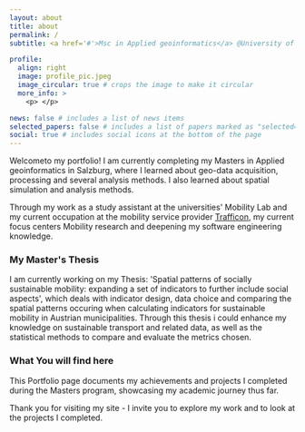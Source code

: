 ```yaml
---
layout: about
title: about
permalink: /
subtitle: <a href='#'>Msc in Applied geoinformatics</a> @University of Salzburg.

profile:
  align: right
  image: profile_pic.jpeg
  image_circular: true # crops the image to make it circular
  more_info: >
    <p> </p>

news: false # includes a list of news items
selected_papers: false # includes a list of papers marked as "selected={true}"
social: true # includes social icons at the bottom of the page
---
```


Welcometo my portfolio! I am currently completing my Masters in Applied geoinformatics in Salzburg, where I learned about geo-data acquisition, processing and several analysis methods. I also learned about spatial simulation and analysis methods.

Through my work as a study assistant at the universities' Mobility Lab  and my current occupation at the mobility service provider [Trafficon]("https://www.trafficon.eu/geoservices"), my current focus centers Mobility research and deepening my software engineering knowledge.

### My Master's Thesis
I am currently working on my Thesis: 'Spatial patterns of socially sustainable mobility: expanding a set of indicators to further include social aspects', which deals with indicator design, data choice and comparing the spatial patterns occuring when calculating indicators for sustainable mobility in Austrian municipalities. Through this thesis i could enhance my knowledge on sustainable transport and related data, as well as the statistical methods to compare and evaluate the metrics chosen.

### What You will find here
This Portfolio page documents my achievements and projects I completed during the Masters program, showcasing my academic journey thus far. 

Thank you for visiting my site - I invite you to explore my work and to look at the projects I completed.



